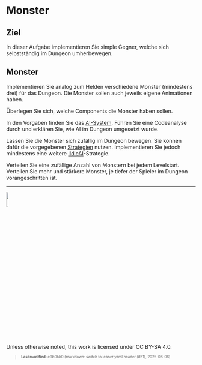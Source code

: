# Monster

## Ziel

In dieser Aufgabe implementieren Sie simple Gegner, welche sich
selbstständig im Dungeon umherbewegen.

## Monster

Implementieren Sie analog zum Helden verschiedene Monster (mindestens
drei) für das Dungeon. Die Monster sollen auch jeweils eigene
Animationen haben.

Überlegen Sie sich, welche Components die Monster haben sollen.

In den Vorgaben finden Sie das
[AI-System](https://github.com/Dungeon-CampusMinden/Dungeon/blob/master/dungeon/src/contrib/systems/AISystem.java).
Führen Sie eine Codeanalyse durch und erklären Sie, wie AI im Dungeon
umgesetzt wurde.

Lassen Sie die Monster sich zufällig im Dungeon bewegen. Sie können
dafür die vorgegebenen
[Strategien](https://github.com/Dungeon-CampusMinden/Dungeon/blob/master/dungeon/src/contrib/entities/AIFactory.java)
nutzen. Implementieren Sie jedoch mindestens eine weitere
[IIdleAI](https://github.com/Dungeon-CampusMinden/Dungeon/blob/master/dungeon/src/contrib/entities/AIFactory.java)-Strategie.

Verteilen Sie eine zufällige Anzahl von Monstern bei jedem Levelstart.
Verteilen Sie mehr und stärkere Monster, je tiefer der Spieler im
Dungeon vorangeschritten ist.

------------------------------------------------------------------------

<img src="https://licensebuttons.net/l/by-sa/4.0/88x31.png" width="10%">

Unless otherwise noted, this work is licensed under CC BY-SA 4.0.

<blockquote><p><sup><sub><strong>Last modified:</strong> e9b0bb0 (markdown: switch to leaner yaml header (#31), 2025-08-08)<br></sub></sup></p></blockquote>
